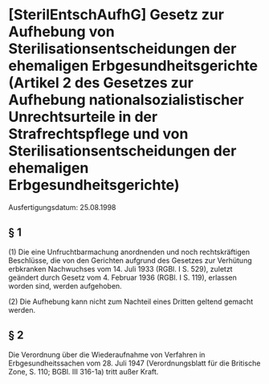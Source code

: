 # [SterilEntschAufhG] Gesetz zur Aufhebung von Sterilisationsentscheidungen der ehemaligen Erbgesundheitsgerichte (Artikel 2 des Gesetzes zur Aufhebung nationalsozialistischer Unrechtsurteile in der Strafrechtspflege und von Sterilisationsentscheidungen der ehemaligen Erbgesundheitsgerichte)

Ausfertigungsdatum: 25.08.1998

 

## § 1

(1) Die eine Unfruchtbarmachung anordnenden und noch rechtskräftigen Beschlüsse, die von den Gerichten aufgrund des Gesetzes zur Verhütung erbkranken Nachwuchses vom 14. Juli 1933 (RGBl. I S. 529), zuletzt geändert durch Gesetz vom 4. Februar 1936 (RGBl. I S. 119), erlassen worden sind, werden aufgehoben.

(2) Die Aufhebung kann nicht zum Nachteil eines Dritten geltend gemacht werden.


## § 2

Die Verordnung über die Wiederaufnahme von Verfahren in Erbgesundheitssachen vom 28. Juli 1947 (Verordnungsblatt für die Britische Zone, S. 110; BGBl. III 316-1a) tritt außer Kraft.
